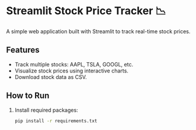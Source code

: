# Streamlit Stock Price Tracker 📉

A simple web application built with Streamlit to track real-time stock prices.

## Features
- Track multiple stocks: AAPL, TSLA, GOOGL, etc.
- Visualize stock prices using interactive charts.
- Download stock data as CSV.

## How to Run
1. Install required packages:
   ```bash
   pip install -r requirements.txt
